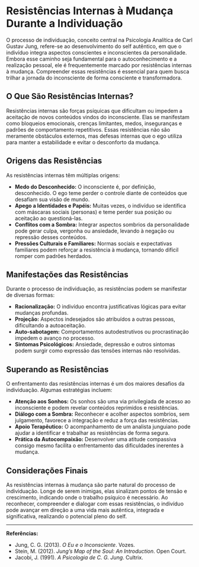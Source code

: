 # Resistências Internas à Mudança Durante a Individuação

O processo de individuação, conceito central na Psicologia Analítica de Carl Gustav Jung, refere-se ao desenvolvimento do self autêntico, em que o indivíduo integra aspectos conscientes e inconscientes da personalidade. Embora esse caminho seja fundamental para o autoconhecimento e a realização pessoal, ele é frequentemente marcado por resistências internas à mudança. Compreender essas resistências é essencial para quem busca trilhar a jornada do inconsciente de forma consciente e transformadora.

## O Que São Resistências Internas?

Resistências internas são forças psíquicas que dificultam ou impedem a aceitação de novos conteúdos vindos do inconsciente. Elas se manifestam como bloqueios emocionais, crenças limitantes, medos, inseguranças e padrões de comportamento repetitivos. Essas resistências não são meramente obstáculos externos, mas defesas internas que o ego utiliza para manter a estabilidade e evitar o desconforto da mudança.

## Origens das Resistências

As resistências internas têm múltiplas origens:

- **Medo do Desconhecido:** O inconsciente é, por definição, desconhecido. O ego teme perder o controle diante de conteúdos que desafiam sua visão de mundo.
- **Apego a Identidades e Papéis:** Muitas vezes, o indivíduo se identifica com máscaras sociais (personas) e teme perder sua posição ou aceitação ao questioná-las.
- **Conflitos com a Sombra:** Integrar aspectos sombrios da personalidade pode gerar culpa, vergonha ou ansiedade, levando à negação ou repressão desses conteúdos.
- **Pressões Culturais e Familiares:** Normas sociais e expectativas familiares podem reforçar a resistência à mudança, tornando difícil romper com padrões herdados.

## Manifestações das Resistências

Durante o processo de individuação, as resistências podem se manifestar de diversas formas:

- **Racionalização:** O indivíduo encontra justificativas lógicas para evitar mudanças profundas.
- **Projeção:** Aspectos indesejados são atribuídos a outras pessoas, dificultando a autoaceitação.
- **Auto-sabotagem:** Comportamentos autodestrutivos ou procrastinação impedem o avanço no processo.
- **Sintomas Psicológicos:** Ansiedade, depressão e outros sintomas podem surgir como expressão das tensões internas não resolvidas.

## Superando as Resistências

O enfrentamento das resistências internas é um dos maiores desafios da individuação. Algumas estratégias incluem:

- **Atenção aos Sonhos:** Os sonhos são uma via privilegiada de acesso ao inconsciente e podem revelar conteúdos reprimidos e resistências.
- **Diálogo com a Sombra:** Reconhecer e acolher aspectos sombrios, sem julgamento, favorece a integração e reduz a força das resistências.
- **Apoio Terapêutico:** O acompanhamento de um analista junguiano pode ajudar a identificar e trabalhar as resistências de forma segura.
- **Prática da Autocompaixão:** Desenvolver uma atitude compassiva consigo mesmo facilita o enfrentamento das dificuldades inerentes à mudança.

## Considerações Finais

As resistências internas à mudança são parte natural do processo de individuação. Longe de serem inimigas, elas sinalizam pontos de tensão e crescimento, indicando onde o trabalho psíquico é necessário. Ao reconhecer, compreender e dialogar com essas resistências, o indivíduo pode avançar em direção a uma vida mais autêntica, integrada e significativa, realizando o potencial pleno do self.

---

**Referências:**

- Jung, C. G. (2013). *O Eu e o Inconsciente*. Vozes.
- Stein, M. (2012). *Jung’s Map of the Soul: An Introduction*. Open Court.
- Jacobi, J. (1991). *A Psicologia de C. G. Jung*. Cultrix.